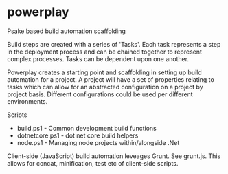powerplay
=========

Psake based build automation scaffolding

Build steps are created with a series of 'Tasks'. Each task represents a step in the deployment process and can be chained together to represent complex processes.
Tasks can be dependent upon one another.

Powerplay creates a starting point and scaffolding in setting up build automation for a project.
A project will have a set of properties relating to tasks which can allow for an abstracted configuration on a project by project basis. Different configurations could be used per different environments.

Scripts
- build.ps1 - Common development build functions
- dotnetcore.ps1 - dot net core build helpers
- node.ps1 - Managing node projects within/alongside .Net

Client-side (JavaScript) build automation leveages Grunt. See grunt.js.
This allows for concat, minification, test etc of client-side scripts.